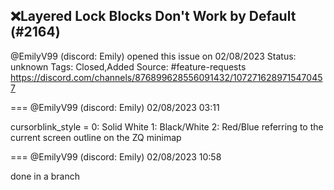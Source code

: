 ## ❌Layered Lock Blocks Don't Work by Default (#2164)
@EmilyV99 (discord: Emily) opened this issue on 02/08/2023
Status: unknown
Tags: Closed,Added
Source: #feature-requests https://discord.com/channels/876899628556091432/1072716289715470457


=== @EmilyV99 (discord: Emily) 02/08/2023 03:11

cursorblink_style =
0: Solid White
1: Black/White
2: Red/Blue
referring to the current screen outline on the ZQ minimap

=== @EmilyV99 (discord: Emily) 02/08/2023 10:58

done in a branch
